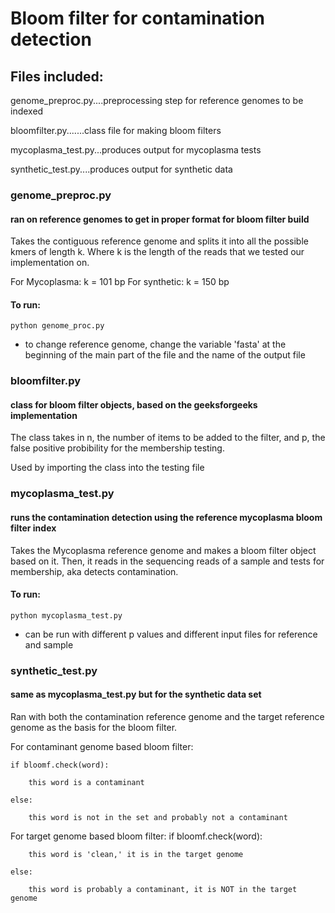 # Bloom filter for contamination detection

## Files included:

genome_preproc.py....preprocessing step for reference genomes to be indexed

bloomfilter.py.......class file for making bloom filters

mycoplasma_test.py...produces output for mycoplasma tests

synthetic_test.py....produces output for synthetic data

### genome_preproc.py
#### ran on reference genomes to get in proper format for bloom filter build

Takes the contiguous reference genome and splits it into all the possible kmers of length k. Where k is the length of the reads that we tested our implementation on.

For Mycoplasma: k = 101 bp
For synthetic: k = 150 bp

#### To run:

	python genome_proc.py
* to change reference genome, change the variable 'fasta' at the beginning of the main part of the file 
and the name of the output file

### bloomfilter.py
#### class for bloom filter objects, based on the geeksforgeeks implementation

The class takes in n, the number of items to be added to the filter, and p, the false positive probibility for the membership testing.

Used by importing the class into the testing file

### mycoplasma_test.py
#### runs the contamination detection using the reference mycoplasma bloom filter index

Takes the Mycoplasma reference genome and makes a bloom filter object based on it. Then, it reads in the sequencing reads of a sample and tests for membership, aka detects contamination.

#### To run: 

	python mycoplasma_test.py

* can be run with different p values and different input files for reference and sample

### synthetic_test.py
#### same as mycoplasma_test.py but for the synthetic data set

Ran with both the contamination reference genome and the target reference genome as the basis for the bloom filter.

For contaminant genome based bloom filter:

	if bloomf.check(word):

		this word is a contaminant

	else:

		this word is not in the set and probably not a contaminant

For target genome based bloom filter:
	if bloomf.check(word):

		this word is 'clean,' it is in the target genome

	else:

		this word is probably a contaminant, it is NOT in the target genome 
